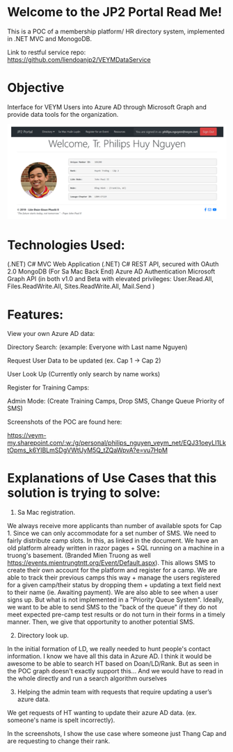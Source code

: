 # Welcome to the JP2 Portal Read Me!

This is a POC of a membership platform/ HR directory system, implemented in .NET MVC and MonogoDB. 

Link to restful service repo:  https://github.com/liendoanjp2/VEYMDataService

# Objective 

Interface for VEYM Users into Azure AD through Microsoft Graph and provide data tools for the organization.  

![](https://github.com/liendoanjp2/Jp2Portal/blob/master/Demo/Main%20Page.PNG)

# Technologies Used:   
 
(.NET) C# MVC Web Application 
(.NET) C# REST API, secured with OAuth 2.0 
MongoDB (For Sa Mac Back End) 
Azure AD Authentication 
Microsoft Graph API (in both v1.0 and Beta with elevated privileges: User.Read.All, Files.ReadWrite.All, Sites.ReadWrite.All, Mail.Send ) 

# Features: 
 
View your own Azure AD data: 
 
Directory Search: (example: Everyone with Last name Nguyen) 

Request User Data to be updated (ex. Cap 1 -> Cap 2) 
 
User Look Up (Currently only search by name works)  
 
Register for Training Camps: 
 
Admin Mode: (Create Training Camps, Drop SMS, Change Queue Priority of SMS)  

Screenshots of the POC are found here: 

https://veym-my.sharepoint.com/:w:/g/personal/philips_nguyen_veym_net/EQJ31oeyLI1LktOpms_k6YIBLmSDgVWtUyM5Q_tZQaWpvA?e=vu7HpM

 
# Explanations of Use Cases that this solution is trying to solve: 
 
1. Sa Mac registration. 

We always receive more applicants than number of available spots for Cap 1. Since we can only accommodate for a set number of SMS. We need to fairly distribute camp slots. In this, as linked in the document. We have an old platform already written in razor pages + SQL running on a machine in a truong's basement. (Branded Mien Truong as well https://events.mientrungtntt.org/Event/Default.aspx). This allows SMS to create their own account for the platform and register for a camp. We are able to track their previous camps this way + manage the users registered for a given camp/their status by dropping them + updating a text field next to their name (ie. Awaiting payment). We are also able to see when a user signs up. But what is not implemented in a "Priority Queue System". Ideally, we want to be able to send SMS to the "back of the queue" if they do not meet expected pre-camp test results or do not turn in their forms in a timely manner. Then, we give that opportunity to another potential SMS. 

2. Directory look up. 

In the initial formation of LD, we really needed to hunt people's contact information. I know we have all this data in Azure AD. I think it would be awesome to be able to search HT based on Doan/LD/Rank. But as seen in the POC graph doesn't exactly support this... And we would have to read in the whole directly and run a search algorithm ourselves 

3. Helping the admin team with requests that require updating a user’s azure data. 

We get requests of HT wanting to update their azure AD data. (ex. someone's name is spelt incorrectly). 
 
In the screenshots, I show the use case where someone just Thang Cap and are requesting to change their rank. 
